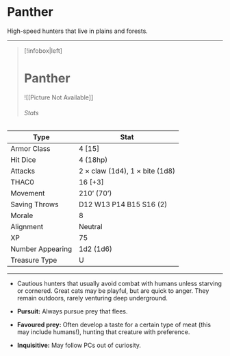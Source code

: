 # Panther

High-speed hunters that live in plains and forests.

------
> [!infobox|left] 
>  # Panther 
>  ![[Picture Not Available]] 
>  ###### Stats 
| Type                    | Stat        |
| ---------------- | ------------------------------ |
| Armor Class     | 4 [15]                         |
| Hit Dice         | 4 (18hp)                       |
| Attacks          | 2 × claw (1d4), 1 × bite (1d8) |
| THAC0            | 16 [+3]                        |
| Movement         | 210’ (70’)                     |
| Saving Throws    | D12 W13 P14 B15 S16 (2)        |
| Morale           | 8                              |
| Alignment        | Neutral                        |
| XP               | 75                             |
| Number Appearing | 1d2 (1d6)                      |
| Treasure Type    | U                              |

------

- Cautious hunters that usually avoid combat with humans unless starving or cornered. Great cats may be playful, but are quick to anger. They remain outdoors, rarely venturing deep underground.

- **Pursuit:** Always pursue prey that flees.
-  **Favoured prey:** Often develop a taste for a certain type of meat (this may include humans!), hunting that creature with preference.
- **Inquisitive:** May follow PCs out of curiosity.